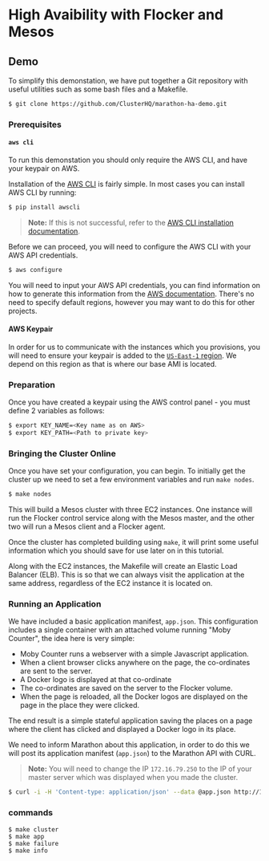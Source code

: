 # High Avaibility with Flocker and Mesos



## Demo

To simplify this demonstation, we have put together a Git repository with useful utilities such as some bash files and a Makefile. 

```bash
$ git clone https://github.com/ClusterHQ/marathon-ha-demo.git
```


### Prerequisites


#### `aws cli`

To run this demonstation you should only require the AWS CLI, and have your keypair on AWS. 

Installation of the [AWS CLI](https://aws.amazon.com/cli/) is fairly simple. 
In most cases you can install AWS CLI by running:

```bash
$ pip install awscli
```

> **Note:** If this is not successful, refer to the [AWS CLI installation documentation](https://aws.amazon.com/cli/).

Before we can proceed, you will need to configure the AWS CLI with your AWS API credentials.

```bash
$ aws configure
```

You will need to input your AWS API credentials, you can find information on how to generate this information from the [AWS documentation](http://docs.aws.amazon.com/AWSSimpleQueueService/latest/SQSGettingStartedGuide/AWSCredentials.html). 
There's no need to specify default regions, however you may want to do this for other projects.


#### AWS Keypair

In order for us to communicate with the instances which you provisions, you will need to ensure your keypair is added to the [`US-East-1` region](https://console.aws.amazon.com/ec2/v2/home?region=us-east-1#KeyPairs:sort=keyName). 
We depend on this region as that is where our base AMI is located.

### Preparation

Once you have created a keypair using the AWS control panel - you must define 2 variables as follows:

```bash
$ export KEY_NAME=<Key name as on AWS>
$ export KEY_PATH=<Path to private key>
```

### Bringing the Cluster Online

Once you have set your configuration, you can begin. 
To initially get the cluster up we need to set a few environment variables and run `make nodes`.

```bash
$ make nodes
```

This will build a Mesos cluster with three EC2 instances. 
One instance will run the Flocker control service along with the Mesos master, and the other two will run a Mesos client and a Flocker agent.

Once the cluster has completed building using `make`, it will print some useful information which you should save for use later on in this tutorial.

Along with the EC2 instances, the Makefile will create an Elastic Load Balancer (ELB). 
This is so that we can always visit the application at the same address, regardless of the EC2 instance it is located on.


### Running an Application

We have included a basic application manifest, `app.json`. 
This configuration includes a single container with an attached volume running "Moby Counter", the idea here is very simple:

 * Moby Counter runs a webserver with a simple Javascript application.
 * When a client browser clicks anywhere on the page, the co-ordinates are sent to the server.
 * A Docker logo is displayed at that co-ordinate
 * The co-ordinates are saved on the server to the Flocker volume.
 * When the page is reloaded, all the Docker logos are displayed on the page in the place they were clicked.

The end result is a simple stateful application saving the places on a page where the client has clicked and displayed a Docker logo in its place.

We need to inform Marathon about this application, in order to do this we will post its application manifest (`app.json`) to the Marathon API with CURL.

> **Note:** You will need to change the IP `172.16.79.250` to the IP of your master server which was displayed when you made the cluster.

```bash
$ curl -i -H 'Content-type: application/json' --data @app.json http://172.16.79.250:8080/v2/groups
```

### commands

```
$ make cluster
$ make app
$ make failure
$ make info
```
